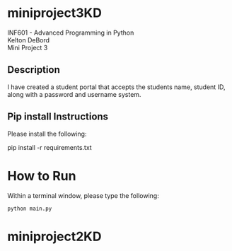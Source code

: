 # miniproject3KD

INF601 - Advanced Programming in Python <br>
Kelton DeBord <br>
Mini Project 3

## Description 
I have created a student portal that accepts the students name, student ID, along with a password and username system.
## Pip install Instructions

Please install the following:

pip install -r requirements.txt

# How to Run
Within a terminal window, please type the following:
```
python main.py
```
# miniproject2KD